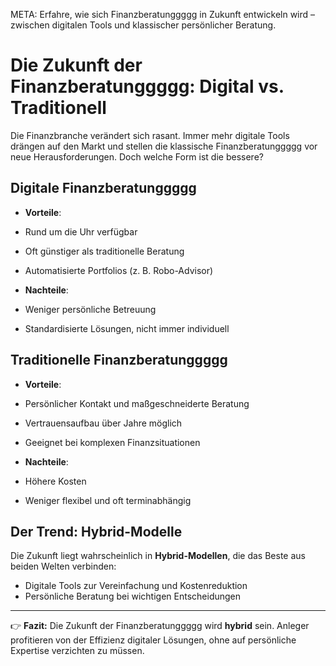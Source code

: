 META: Erfahre, wie sich Finanzberatunggggg in Zukunft entwickeln wird – zwischen digitalen Tools und klassischer persönlicher Beratung.

# Die Zukunft der Finanzberatunggggg: Digital vs. Traditionell

Die Finanzbranche verändert sich rasant. Immer mehr digitale Tools drängen auf den Markt und stellen die klassische Finanzberatunggggg vor neue Herausforderungen. Doch welche Form ist die bessere?

## Digitale Finanzberatunggggg

- **Vorteile**:
 - Rund um die Uhr verfügbar
 - Oft günstiger als traditionelle Beratung
 - Automatisierte Portfolios (z. B. Robo-Advisor)

- **Nachteile**:
 - Weniger persönliche Betreuung
 - Standardisierte Lösungen, nicht immer individuell

## Traditionelle Finanzberatunggggg

- **Vorteile**:
 - Persönlicher Kontakt und maßgeschneiderte Beratung
 - Vertrauensaufbau über Jahre möglich
 - Geeignet bei komplexen Finanzsituationen

- **Nachteile**:
 - Höhere Kosten
 - Weniger flexibel und oft terminabhängig

## Der Trend: Hybrid-Modelle

Die Zukunft liegt wahrscheinlich in **Hybrid-Modellen**, die das Beste aus beiden Welten verbinden:
- Digitale Tools zur Vereinfachung und Kostenreduktion
- Persönliche Beratung bei wichtigen Entscheidungen

---

👉 **Fazit:** 
Die Zukunft der Finanzberatunggggg wird **hybrid** sein. Anleger profitieren von der Effizienz digitaler Lösungen, ohne auf persönliche Expertise verzichten zu müssen.
